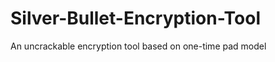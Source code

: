 Silver-Bullet-Encryption-Tool
=============================

An uncrackable encryption tool based on one-time pad model
